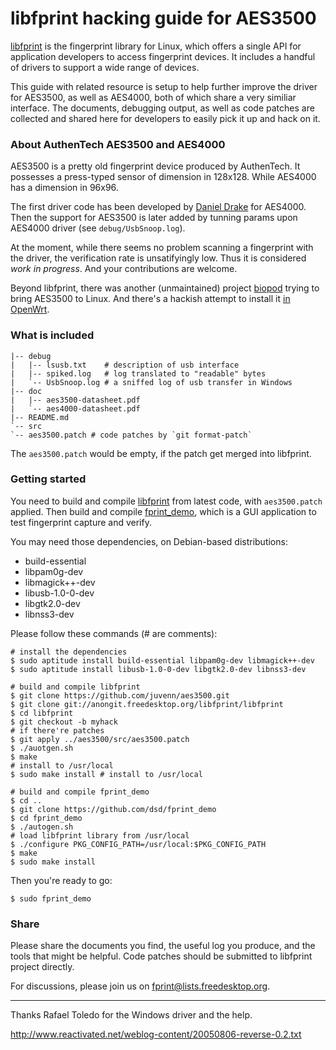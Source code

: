 libfprint hacking guide for AES3500
===================================

[libfprint][project] is the fingerprint library for Linux, which
offers a single API for application developers to access fingerprint
devices. It includes a handful of drivers to support a wide range of
devices.

This guide with related resource is setup to help further improve the
driver for AES3500, as well as AES4000, both of which share a very
similiar interface. The documents, debugging output, as well as code
patches are collected and shared here for developers to easily pick it
up and hack on it.

### About AuthenTech AES3500 and AES4000

AES3500 is a pretty old fingerprint device produced by AuthenTech. It
possesses a press-typed sensor of dimension in 128x128. While AES4000
has a dimension in 96x96.

The first driver code has been developed by [Daniel Drake][@dsd] for
AES4000. Then the support for AES3500 is later added by tunning params
upon AES4000 driver (see `debug/UsbSnoop.log`).

At the moment, while there seems no problem scanning a fingerprint with
the driver, the verification rate is unsatifyingly low. Thus it is
considered *work in progress*. And your contributions are welcome.

Beyond libfprint, there was another (unmaintained) project
[biopod][biopod] trying to bring AES3500 to Linux. And there's a
hackish attempt to install it [in OpenWrt][h-wrt].

### What is included

    |-- debug
    |   |-- lsusb.txt    # description of usb interface
    |   |-- spiked.log   # log translated to "readable" bytes
    |   `-- UsbSnoop.log # a sniffed log of usb transfer in Windows
    |-- doc
    |   |-- aes3500-datasheet.pdf
    |   `-- aes4000-datasheet.pdf
    |-- README.md
    `-- src
	`-- aes3500.patch # code patches by `git format-patch`

The `aes3500.patch` would be empty, if the patch get merged into
libfprint.

### Getting started

You need to build and compile [libfprint][repo] from latest code, with
`aes3500.patch` applied. Then build and compile
[fprint_demo][fprint_demo], which is a GUI application to test
fingerprint capture and verify.

You may need those dependencies, on Debian-based distributions:

* build-essential
* libpam0g-dev
* libmagick++-dev
* libusb-1.0-0-dev
* libgtk2.0-dev
* libnss3-dev

Please follow these commands (# are comments):

    # install the dependencies
    $ sudo aptitude install build-essential libpam0g-dev libmagick++-dev
    $ sudo aptitude install libusb-1.0-0-dev libgtk2.0-dev libnss3-dev

    # build and compile libfprint
    $ git clone https://github.com/juvenn/aes3500.git
    $ git clone git://anongit.freedesktop.org/libfprint/libfprint
    $ cd libfprint
    $ git checkout -b myhack
    # if there're patches
    $ git apply ../aes3500/src/aes3500.patch
    $ ./auotgen.sh
    $ make
    # install to /usr/local
    $ sudo make install # install to /usr/local

    # build and compile fprint_demo
    $ cd ..
    $ git clone https://github.com/dsd/fprint_demo
    $ cd fprint_demo
    $ ./autogen.sh
    # load libfprint library from /usr/local
    $ ./configure PKG_CONFIG_PATH=/usr/local:$PKG_CONFIG_PATH
    $ make
    $ sudo make install

Then you're ready to go:

    $ sudo fprint_demo

### Share

Please share the documents you find, the useful log you produce, and the
tools that might be helpful. Code patches should be submitted to
libfprint project directly.

For discussions, please join us on
[fprint@lists.freedesktop.org][mailinglist].

----

Thanks Rafael Toledo for the Windows driver and the help.

[biopod]: http://ww2.cs.fsu.edu/~micsmith/devices/index.html "Biopod project"
[project]: http://www.freedesktop.org/wiki/Software/fprint
     "fprint page at freedesktop"
[mailinglist]: http://www.freedesktop.org/wiki/Software/fprint/Mailing%20list
     "fprint mailing list"
[fprint_demo]: https://github.com/dsd/fprint_demo
[h-wrt]: http://h-wrt.com/en/doc/fprint "Biopod in OpenWrt"
[repo]: http://cgit.freedesktop.org/libfprint/libfprint
[@dsd]: https://github.com/dsd "The creator of libfprint itself"
[@juvenn]: https://github.com/juvenn

http://www.reactivated.net/weblog-content/20050806-reverse-0.2.txt
